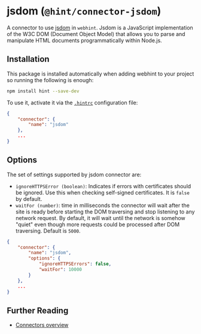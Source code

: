 # jsdom (`@hint/connector-jsdom`)

A connector to use [jsdom][jsdom] in `webhint`. Jsdom is a JavaScript implementation of the W3C DOM (Document Object Model) that allows you to parse and manipulate HTML documents programmatically within Node.js.

## Installation

This package is installed automatically when adding webhint to your project
so running the following is enough:

```bash
npm install hint --save-dev
```

To use it, activate it via the [`.hintrc`][hintrc] configuration file:

```json
{
    "connector": {
        "name": "jsdom"
    },
    ...
}
```

## Options

The set of settings supported by jsdom connector are:

* `ignoreHTTPSError (boolean)`: Indicates if errors with certificates
  should be ignored. Use this when checking self-signed certificates.
  It is `false` by default.
* `waitFor (number)`: time in milliseconds the connector will wait after
  the site is ready before starting the DOM traversing and stop listening
  to any network request. By default, it will wait until the network is
  somehow "quiet" even though more requests could be processed after DOM
  traversing. Default is `5000`.

```json
{
    "connector": {
        "name": "jsdom",
        "options": {
            "ignoreHTTPSErrors": false,
            "waitFor": 10000
        }
    },
    ...
}
```

## Further Reading

* [Connectors overview][connectors]

<!-- Link labels: -->

[connectors]: https://webhint.io/docs/user-guide/concepts/connectors/
[jsdom]: https://github.com/jsdom/jsdom
[hintrc]: https://webhint.io/docs/user-guide/configuring-webhint/summary/
